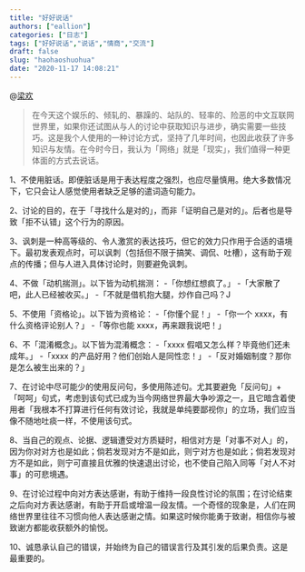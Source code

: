 ```yaml
---
title: "好好说话"
authors: ["eallion"]
categories: ["日志"]
tags: ["好好说话","说话","情商","交流"]
draft: false
slug: "haohaoshuohua"
date: "2020-11-17 14:08:21"
---
```


@[梁欢](https://images.eallion.com/images/2020/11/EnANP8VXMAEqpKK.jpg)

> 在今天这个娱乐的、倾轧的、暴躁的、站队的、轻率的、险恶的中文互联网世界里，如果你还试图从与人的讨论中获取知识与进步，确实需要一些技巧。这是我个人使用的一种讨论方式，坚持了几年时间，也因此收获了许多知识与友情。在今时今日，我认为「网络」就是「现实」，我们值得一种更体面的方式去说话。

1、不使用脏话。即便脏话是用于表达程度之强烈，也应尽量慎用。绝大多数情况下，它只会让人感觉使用者缺乏足够的遣词造句能力。

2、讨论的目的，在于「寻找什么是对的」，而非「证明自己是对的」。后者也是导致「拒不认错」这个行为的原因。

3、讽刺是一种高等级的、令人激赏的表达技巧，但它的效力只作用于合适的语境下。最初发表观点时，可以讽刺（包括但不限于搞笑、调侃、吐槽），这有助于观点的传播；但与人进入具体讨论时，则要避免讽刺。

4、不做「动机揣测」。以下皆为动机揣测：
-「你想红想疯了。」
-「大家散了吧，此人已经被收买。」
-「不就是借机抱大腿，炒作自己吗？J

5、不使用「资格论」。以下皆为资格论：
-「你懂个屁！」
-「你一个 xxxx，有什么资格评论别人？」
-「等你也能 xxxx，再来跟我说吧！」

6、不「混淆概念」。以下皆为混淆概念：
-「xxxx 假唱又怎么样？毕竟他们还未成年。」
-「xxxx 的产品好用？他们创始人是同性恋！」
-「反对婚姻制度？那你是怎么被生出来的？」

7、在讨论中尽可能少的使用反问句，多使用陈述句。尤其要避免「反问句」+「呵呵」句式，考虑到该句式已成为当今网络世界最大争吵源之一，且它暗含着使用者「我根本不打算进行任何有效讨论，我就是单纯要鄙视你」的立场，我们应当像不随地吐痰一样，不使用该句式。

8、当自己的观点、论据、逻辑遭受对方质疑时，相信对方是「对事不对人」的，因为你对对方也是如此；倘若发现对方不是如此，则宁对方也是如此；倘若发现对方不是如此，则宁可直接且优雅的快速退出讨论，也不使自己陷入同等「对人不对事」的可悲境遇。

9、在讨论过程中向对方表达感谢，有助于维持一段良性讨论的氛围；在讨论结束之后向对方表达感谢，有助于开启或增温一段友情。一个奇怪的现象是，人们在网络世界里往往不习惯向他人表达感谢之情。如果这时候你能勇于致谢，相信你与被致谢方都能收获额外的愉悦。

10、诚恳承认自己的错误，并始终为自己的错误言行及其引发的后果负责。这是最重要的。
